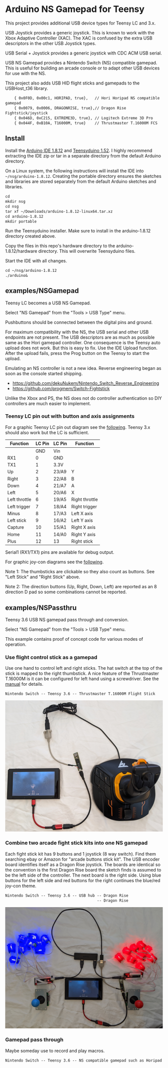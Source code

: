 # Arduino NS Gamepad for Teensy

This project provides additional USB device types for Teensy LC and 3.x.

USB Joystick provides a generic joystick. This is known to work with
the Xbox Adaptive Controller (XAC). The XAC is confused by the extra
USB descriptors in the other USB Joystick types.

USB Serial + Joystick provides a generic joystick with CDC ACM USB serial.

USB NS Gamepad provides a Nintendo Switch (NS) compatible gamepad. This is
useful for building an arcade console or to adapt other USB devices for use
with the NS.

This project also adds USB HID flight sticks and gamepads to the USBHost_t36
library.

```
	{ 0x0F0D, 0x00c1, HORIPAD, true},   // Hori Horipad NS compatible gamepad
	{ 0x0079, 0x0006, DRAGONRISE, true},// Dragon Rise Fightstick/joystick
	{ 0x046D, 0xC215, EXTREME3D, true}, // Logitech Extreme 3D Pro
	{ 0x044F, 0xB10A, T16000M, true}    // Thrustmaster T.16000M FCS
```

## Install

Install the [Arduino IDE 1.8.12](https://www.arduino.cc/en/Main/Software) and
[Teensyduino 1.52](https://www.pjrc.com/teensy/td_download.html).  I highly
recommend extracting the IDE zip or tar in a separate directory from the
default Arduino directory.

On a Linux system, the following instructions will install the IDE into
`~/nsg/arduino-1.8.12`.  Creating the portable directory ensures the sketches and
libraries are stored separately from the default Arduino sketches and
libraries.

```
cd
mkdir nsg
cd nsg
tar xf ~/Downloads/arduino-1.8.12-linux64.tar.xz
cd arduino-1.8.12
mkdir portable
```

Run the Teensyduino installer. Make sure to install in the arduino-1.8.12
directory created above.

Copy the files in this repo's hardware directory to the arduino-1.8.12/hardware
directory. This will overwrite Teensyduino files.

Start the IDE with all changes.

```
cd ~/nsg/arduino-1.8.12
./arduino&
```

## examples/NSGamepad

Teensy LC becomes a USB NS Gamepad.

Select "NS Gamepad" from the "Tools > USB Type" menu.

Pushbuttons should be connected between the digital pins and ground.

For maximum compatibility with the NS, the USB serial and other USB endpoints
are not present. The USB descriptors are as much as possible same as the Hori
gamepad controller. One consequence is the Teensy auto upload does not work.
But this is easy to fix. Use the IDE Upload function. After the upload fails,
press the Prog button on the Teensy to start the upload.

Emulating an NS controller is not a new idea. Reverse engineering began as soon
as the console started shipping.

* https://github.com/dekuNukem/Nintendo_Switch_Reverse_Engineering
* https://github.com/progmem/Switch-Fightstick

Unlike the Xbox and PS, the NS does not do controller authentication so DIY
controllers are much easier to implement.

### Teensy LC pin out with button and axis assignments

For a graphic Teensy LC pin out diagram see the [following](https://www.pjrc.com/teensy/teensyLC.html).
Teensy 3.x should also work but the LC is sufficient.

|Function       |LC Pin |LC Pin |Function   |
|---------------|-------|-------|-----------|
|               |GND    |Vin    |           |
|RX1            |0      |GND    |           |
|TX1            |1      |3.3V   |           |
|Up             |2      |23/A9  |Y          |
|Right          |3      |22/A8  |B          |
|Down           |4      |21/A7  |A          |
|Left           |5      |20/A6  |X          |
|Left throttle  |6      |19/A5  |Right throttle|
|Left trigger   |7      |18/A4  |Right trigger|
|Minus          |8      |17/A3  |Left X axis|
|Left stick     |9      |16/A2  |Left Y axis|
|Capture        |10     |15/A1  |Right X axis|
|Home           |11     |14/A0  |Right Y axis|
|Plus           |12     |13     |Right stick|

Serial1 (RX1/TX1) pins are available for debug output.

For graphic joy-con diagrams see the [following](https://en-americas-support.nintendo.com/app/answers/detail/a_id/22634/~/joy-con-controller-diagram).

Note 1: The thumbsticks are clickable so they also count as buttons. See "Left
Stick" and "Right Stick" above.

Note 2: The direction buttons (Up, Right, Down, Left) are reported as an 8
direction D pad so some combinations cannot be reported.

## examples/NSPassthru

Teensy 3.6 USB NS gamepad pass through and conversion.

Select "NS Gamepad" from the "Tools > USB Type" menu.

This example contains proof of concept code for various modes of operation.

### Use flight control stick as a gamepad

Use one hand to control left and right sticks.
The hat switch at the top of the stick is mapped to the right thumbstick.
A nice feature of the Thrustmaster T.16000M is it can be configured for left hand using a
screwdriver. See the [manual](http://ts.thrustmaster.com/download/accessories/manuals/T16000M/T16000M-User_manual.pdf) for details.

```
Nintendo Switch -- Teensy 3.6 -- Thrustmaster T.16000M Flight Stick
```

![Big joystick connected to Nintendo Switch](./images/nst16k.jpg)

### Combine two arcade fight stick kits into one NS gamepad

Each fight stick kit has 9 buttons and 1 joystick (8 way switch). Find them
searching ebay or Amazon for "arcade buttons stick kit". The USB encoder board
identifies itself as a Dragon Rise joystick. The boards are identical so the
convention is the first Dragon Rise board the sketch finds is assumed to be the
left side of the controller. The next board is the right side. Using blue
buttons for the left side and red buttons for the right continues the blue/red
joy-con theme.

```
Nintendo Switch -- Teensy 3.6 -- USB hub -- Dragon Rise
                                         -- Dragon Rise
```

![Arcade console for Nintendo Switch](./images/nsarcade.jpg)

### Gamepad pass through
Maybe someday use to record and play macros.

```
Nintendo Switch -- Teensy 3.6 -- NS compatible gamepad such as Horipad
```
